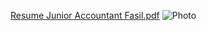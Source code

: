 [Resume Junior Accountant Fasil.pdf](https://github.com/user-attachments/files/20505668/Resume.Junior.Accountant.Fasil.pdf)
![Photo](https://github.com/user-attachments/assets/47ed898b-fa2e-48ae-b701-7c0e98650fb5)
